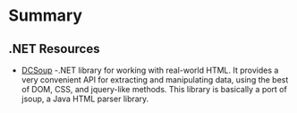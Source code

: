 # Summary

## .NET Resources
- [DCSoup](https://www.nuget.org/packages/dcsoup/) -.NET library for working with real-world HTML. It provides a very convenient API for extracting and manipulating data, using the best of DOM, CSS, and jquery-like methods.
This library is basically a port of jsoup, a Java HTML parser library.
